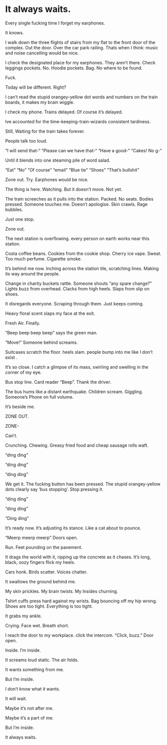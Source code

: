 # It always waits.

Every single fucking time I forget my earphones. 

It knows. 

I walk down the three flights of stairs from my flat to the front door of the complex. Out the door. Over the car park railing. Thats when I think: music and noise cancelling would be nice. 

I check the designated place for my earphones. They aren’t there. 
Check leggings pockets. No.
Hoodie pockets.
Bag. 
No where to be found. 

Fuck. 

Today will be different. Right?

I can’t read the stupid orangey-yellow dot words and numbers on the train boards, it makes my brain wiggle. 

I check my phone. 
Trains delayed. 
Of course it’s delayed.

Ive accounted for the time-keeping-train-wizards consistent tardiness. 

Still, Waiting for the train takes forever. 

People talk too loud. 

“I will send that-“
“Please can we have that-“
“Have a good-“ 
“Cakes! No g-“

Until it blends into one steaming pile of word salad.

“Eat”
“No”
“Of course”
“email”
“Blue tie”
“Shoes”
“That’s bullshit” 

Zone out. Try. 
Earphones would be nice.

The thing is here. Watching. But it doesn’t move. Not yet. 

The train screeches as it pulls into the station.
Packed. 
No seats. 
Bodies pressed. 
Someone touches me. 
Doesn’t apologise. 
Skin crawls. 
Rage bubbles. 

Just one stop. 

Zone out.

The next station is overflowing. every person on earth works near this station. 

Costa coffee beans.
Cookies from the cookie shop.
Cherry ice vape. 
Sweat.
Too much perfume. 
Cigarette smoke. 

It’s behind me now. Inching across the station tile, scratching lines. Making its way around the people. 

Change in charity buckets rattle.
Someone shouts “any spare change?”
Lights buzz from overhead. 
Clacks from high heels.
Slaps from slip on shoes.

It disregards everyone. Scraping through them. Just keeps coming. 

Heavy floral scent slaps my face at the exit. 

Fresh Air. Finally. 

“Beep beep beep beep” says the green man. 

“Move!” Someone behind screams. 

Suitcases scratch the floor. heels slam. people bump into me like I don’t exist . 


It’s so close. I catch a glimpse of its mass, swirling and swelling in the corner of my eye. 

Bus stop line.
Card reader “Beep”.
Thank the driver. 

The bus hums like a distant earthquake. 
Children scream. Giggling. 
Someone’s Phone on full volume. 

It’s beside me. 

ZONE OUT. 

ZONE-

Can’t. 

Crunching. Chewing. Greasy fried food and cheap sausage rolls waft. 

“ding ding” 

“ding ding” 

“ding ding” 

We get it. The fucking button has been pressed. 
The stupid orangey-yellow dots clearly say ‘bus stopping’.  Stop pressing it. 

 “ding ding” 

“ding ding” 

“Ding ding”

It’s ready now. It’s adjusting its stance. Like a cat about to pounce. 

“Meerp meerp meerp” Doors open.

Run. 
Feet pounding on the pavement. 

It drags the world with it, ripping up the concrete as it chases. It’s long, black, oozy fingers flick my heels. 

Cars honk. 
Birds scatter. 
Voices chatter. 

It swallows the ground behind me.


My skin prickles.
My brain twists.
My Insides churning. 

Tshirt cuffs press hard against my wrists.
Bag bouncing off my hip wrong. 
Shoes are too tight. 
Everything is too tight. 


It grabs my ankle.

Crying.
 Face wet. 
Breath short. 

I reach the door to my workplace. 
click the intercom. 
“Click, buzz.”
Door open. 

Inside. 
I’m inside. 

It screams loud static. The air folds. 

It wants something from me.

But I’m inside. 

I don’t know what it wants. 

It will wait.

Maybe it’s not after me. 

Maybe it’s a part of me.
 
But I’m inside.

It always waits. 